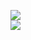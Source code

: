 [![](https://img.shields.io/badge/Made%20With-Github%20Spray-lightgrey.svg?style=for-the-badge&logo=github)](https://github.com/Annihil/github-spray#621)  
[![](https://i.imgur.com/2DrTn0Z.gif)](https://github.com/Annihil/github-spray)